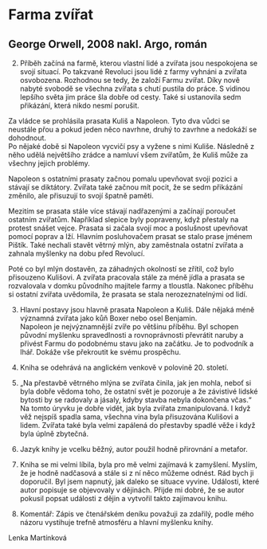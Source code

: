 # Farma zvířat

## George Orwell, 2008 nakl. Argo, román

2) Příběh začíná na farmě, kterou vlastní lidé a zvířata jsou nespokojena se svojí situací. Po takzvané Revoluci jsou lidé z farmy vyhnáni a zvířata osvobozena. Rozhodnou se tedy, že založí Farmu zvířat. Díky nově nabyté svobodě se všechna zvířata s chutí pustila do práce. S vidinou lepšího světa jim práce šla dobře od cesty. Také si ustanovila sedm přikázání, která nikdo nesmí porušit.

Za vládce se prohlásila prasata Kuliš a Napoleon. Tyto dva vůdci se neustále přou a pokud jeden něco navrhne, druhý to zavrhne a nedokáží se dohodnout.  
Po nějaké době si Napoleon vycvičí psy a vyžene s nimi Kuliše. Následně z něho udělá největšího zrádce a namluví všem zvířatům, že Kuliš může za všechny jejich problémy.

Napoleon s ostatními prasaty začnou pomalu upevňovat svoji pozici a stávají se diktátory. Zvířata také začnou mít pocit, že se sedm přikázání změnilo, ale přisuzují to svojí špatně paměti.

Mezitím se prasata stále více stávají nadřazenými a začínají poroučet ostatním zvířatům. Například slepice byly popraveny, když přestaly na protest snášet vejce. Prasata si začala svojí moc a poslušnost upevňovat pomocí poprav a lží. Hlavním posluhovačem prasat se stalo prase jménem Pištík. Také nechali stavět větrný mlýn, aby zaměstnala ostatní zvířata a zahnala myšlenky na dobu před Revolucí.

Poté co byl mlýn dostavěn, za záhadných okolností se zřítil, což bylo přisouzeno Kulišovi. A zvířata pracovala stále za méně jídla a prasata se rozvalovala v domku původního majitele farmy a tloustla. Nakonec příběhu si ostatní zvířata uvědomila, že prasata se stala nerozeznatelnými od lidí.

3) Hlavní postavy jsou hlavně prasata Napoleon a Kuliš. Dále nějaká méně významná zvířata jako kůň Boxer nebo osel Benjamin.  
Napoleon je nejvýznamnější zvíře po většinu příběhu. Byl schopen původní myšlenku spravedlnosti a rovnoprávnosti převrátit naruby a přivést Farmu do podobnému stavu jako na začátku. Je to podvodník a lhář. Dokáže vše překroutit ke svému prospěchu.

4) Kniha se odehrává na anglickém venkově v polovině 20. století.

5) „Na přestavbě větrného mlýna se zvířata činila, jak jen mohla, neboť si byla dobře vědoma toho, že ostatní svět je pozoruje a že závistivé lidské bytosti by se radovaly a jásaly, kdyby stavba nebyla dokončena včas.“ Na tomto úryvku je dobře vidět, jak byla zvířata zmanipulovaná. I když věž nejspíš spadla sama, všechna vina byla přisuzována Kulišovi a lidem. Zvířata také byla velmi zapálená do přestavby spadlé věže i když byla úplně zbytečná.

6) Jazyk knihy je vcelku běžný, autor použil hodně přirovnání a metafor.

7) Kniha se mi velmi líbila, byla pro mě velmi zajímavá k zamyšlení. Myslím, že je hodně nadčasová a stále si z ní něco můžeme odnést. Rád bych ji doporučil. Byl jsem napnutý, jak daleko se situace vyvine. Události, které autor popisuje se objevovaly v dějinách. Přijde mi dobré, že se autor pokusil popsat události z dějin a vytvořil takto zajímavou knihu.

8) Komentář: Zápis ve čtenářském deníku považuji za zdařilý, podle mého názoru vystihuje trefně atmosféru a hlavní myšlenku knihy.

Lenka Martínková